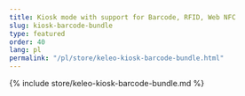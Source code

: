 ```yaml
---
title: Kiosk mode with support for Barcode, RFID, Web NFC
slug: kiosk-barcode-bundle
type: featured
order: 40
lang: pl
permalink: "/pl/store/keleo-kiosk-barcode-bundle.html"
---
```


{% include store/keleo-kiosk-barcode-bundle.md %}
